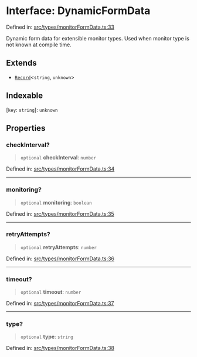 # Interface: DynamicFormData

Defined in: [src/types/monitorFormData.ts:33](https://github.com/Nick2bad4u/Uptime-Watcher/blob/8a1973382d5fe14c52996ecda381894eb7ecd4a6/src/types/monitorFormData.ts#L33)

Dynamic form data for extensible monitor types.
Used when monitor type is not known at compile time.

## Extends

- [`Record`](https://www.typescriptlang.org/docs/handbook/utility-types.html#recordkeys-type)\<`string`, `unknown`\>

## Indexable

\[`key`: `string`\]: `unknown`

## Properties

### checkInterval?

> `optional` **checkInterval**: `number`

Defined in: [src/types/monitorFormData.ts:34](https://github.com/Nick2bad4u/Uptime-Watcher/blob/8a1973382d5fe14c52996ecda381894eb7ecd4a6/src/types/monitorFormData.ts#L34)

***

### monitoring?

> `optional` **monitoring**: `boolean`

Defined in: [src/types/monitorFormData.ts:35](https://github.com/Nick2bad4u/Uptime-Watcher/blob/8a1973382d5fe14c52996ecda381894eb7ecd4a6/src/types/monitorFormData.ts#L35)

***

### retryAttempts?

> `optional` **retryAttempts**: `number`

Defined in: [src/types/monitorFormData.ts:36](https://github.com/Nick2bad4u/Uptime-Watcher/blob/8a1973382d5fe14c52996ecda381894eb7ecd4a6/src/types/monitorFormData.ts#L36)

***

### timeout?

> `optional` **timeout**: `number`

Defined in: [src/types/monitorFormData.ts:37](https://github.com/Nick2bad4u/Uptime-Watcher/blob/8a1973382d5fe14c52996ecda381894eb7ecd4a6/src/types/monitorFormData.ts#L37)

***

### type?

> `optional` **type**: `string`

Defined in: [src/types/monitorFormData.ts:38](https://github.com/Nick2bad4u/Uptime-Watcher/blob/8a1973382d5fe14c52996ecda381894eb7ecd4a6/src/types/monitorFormData.ts#L38)
